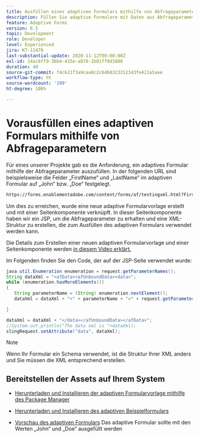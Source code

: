 ```yaml
---
title: Ausfüllen eines adaptiven Formulars mithilfe von Abfrageparametern.
description: Füllen Sie adaptive Formulare mit Daten aus Abfrageparametern aus.
feature: Adaptive Forms
version: 6.5
topic: Development
role: Developer
level: Experienced
jira: KT-11470
last-substantial-update: 2020-11-12T00:00:00Z
exl-id: 14ac6ff9-36b4-415e-a878-1b01ff9d3888
duration: 49
source-git-commit: f4c621f3a9caa8c2c64b8323312343fe421a5aee
workflow-type: ht
source-wordcount: '199'
ht-degree: 100%

---
```


# Vorausfüllen eines adaptiven Formulars mithilfe von Abfrageparametern

Für eines unserer Projekte gab es die Anforderung, ein adaptives Formular mithilfe der Abfrageparameter auszufüllen. In der folgenden URL sind beispielsweise die Felder „FirstName“ und „LastName“ im adaptiven Formular auf „John“ bzw. „Doe“ festgelegt.

```html
https://forms.enablementadobe.com/content/forms/af/testingxml.html?FirstName=John&LastName=Doe
```

Um dies zu erreichen, wurde eine neue adaptive Formularvorlage erstellt und mit einer Seitenkomponente verknüpft. In dieser Seitenkomponente haben wir ein JSP, um die Abfrageparameter zu erhalten und eine XML-Struktur zu erstellen, die zum Ausfüllen des adaptiven Formulars verwendet werden kann.

Die Details zum Erstellen einer neuen adaptiven Formularvorlage und einer Seitenkomponente werden [in diesem Video erklärt.](https://experienceleague.adobe.com/docs/experience-manager-learn/forms/storing-and-retrieving-form-data/part5.html?lang=de)

Im Folgenden finden Sie den Code, der auf der JSP-Seite verwendet wurde:

```java
java.util.Enumeration enumeration = request.getParameterNames();
String dataXml = "<afData><afUnboundData><data>";
while (enumeration.hasMoreElements())
{
   String parameterName = (String) enumeration.nextElement();
   dataXml = dataXml + "<" + parameterName + ">" + request.getParameter(parameterName) + "</" + parameterName + ">";

}

dataXml = dataXml + "</data></afUnboundData></afData>";
//System.out.println("The data xml is "+dataXml);
slingRequest.setAttribute("data", dataXml);
```

>[!NOTE]
>
>Wenn Ihr Formular ein Schema verwendet, ist die Struktur Ihrer XML anders und Sie müssen die XML entsprechend erstellen.


## Bereitstellen der Assets auf Ihrem System

* [Herunterladen und Installieren der adaptiven Formularvorlage mithilfe des Package Manager](assets/populate-with-xml.zip)
* [Herunterladen und Installieren des adaptiven Beispielformulars](assets/populate-af-with-query-paramters-form.zip)

* [Vorschau des adaptiven Formulars](http://localhost:4502/content/dam/formsanddocuments/testingxml/jcr:content?wcmmode=disabled&amp;FirstName=John&amp;LastName=Doe)
Das adaptive Formular sollte mit den Werten „John“ und „Doe“ ausgefüllt werden
